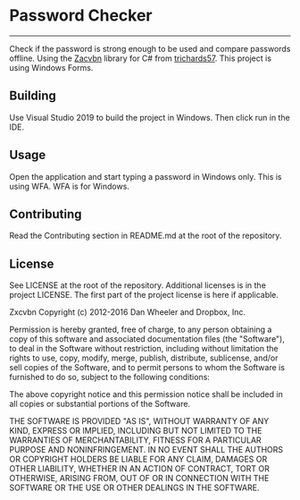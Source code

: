 # Password Checker

---

Check if the password is strong enough to be used and compare passwords offline. Using the [Zacvbn](https://github.com/dropbox/zxcvbn) library for C# from [trichards57](https://github.com/trichards57/zxcvbn-cs). This project is using Windows Forms.

## Building

Use Visual Studio 2019 to build the project in Windows. Then click run in the IDE.

## Usage

Open the application and start typing a password in Windows only.
This is using WFA. WFA is for Windows.

## Contributing

Read the Contributing section in README.md at the root of the repository.

## License

See LICENSE at the root of the repository. Additional licenses is in the project LICENSE.
The first part of the project license is here if applicable.

Zxcvbn
Copyright (c) 2012-2016 Dan Wheeler and Dropbox, Inc.

Permission is hereby granted, free of charge, to any person obtaining
a copy of this software and associated documentation files (the
"Software"), to deal in the Software without restriction, including
without limitation the rights to use, copy, modify, merge, publish,
distribute, sublicense, and/or sell copies of the Software, and to
permit persons to whom the Software is furnished to do so, subject to
the following conditions:

The above copyright notice and this permission notice shall be
included in all copies or substantial portions of the Software.

THE SOFTWARE IS PROVIDED "AS IS", WITHOUT WARRANTY OF ANY KIND,
EXPRESS OR IMPLIED, INCLUDING BUT NOT LIMITED TO THE WARRANTIES OF
MERCHANTABILITY, FITNESS FOR A PARTICULAR PURPOSE AND
NONINFRINGEMENT. IN NO EVENT SHALL THE AUTHORS OR COPYRIGHT HOLDERS BE
LIABLE FOR ANY CLAIM, DAMAGES OR OTHER LIABILITY, WHETHER IN AN ACTION
OF CONTRACT, TORT OR OTHERWISE, ARISING FROM, OUT OF OR IN CONNECTION
WITH THE SOFTWARE OR THE USE OR OTHER DEALINGS IN THE SOFTWARE.
